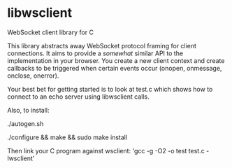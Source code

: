 libwsclient
===========


WebSocket client library for C

This library abstracts away WebSocket protocol framing for
client connections.  It aims to provide a *somewhat* similar
API to the implementation in your browser.  You create a new
client context and create callbacks to be triggered when
certain events occur (onopen, onmessage, onclose, onerror).

Your best bet for getting started is to look at test.c which shows
how to connect to an echo server using libwsclient calls.

Also, to install:

./autogen.sh

./configure && make && sudo make install

Then link your C program against wsclient: 'gcc -g -O2 -o test test.c -lwsclient'


